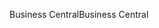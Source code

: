 <span data-ttu-id="d9cac-101">Business Central</span><span class="sxs-lookup"><span data-stu-id="d9cac-101">Business Central</span></span>
